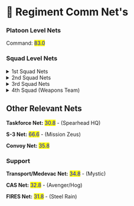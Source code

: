 # 📣 Regiment Comm Net's

### Platoon Level Nets

Command: <mark style="color:blue;">83.0</mark>

### Squad Level Nets

<details>

<summary>1st Squad Nets</summary>

Squad Net: <mark style="color:blue;">83.1</mark>

#### Fire Team Nets

Fireteam 1-1: <mark style="color:blue;">83.2</mark>

Fireteam 1-2: <mark style="color:blue;">83.3</mark>

</details>

<details>

<summary>2nd Squad Nets</summary>

Squad Net: <mark style="color:blue;">83.4</mark>

#### Fireteam Nets

Fireteam 2-1: <mark style="color:blue;">83.5</mark>

Fireteam 2-2: <mark style="color:blue;">83.6</mark>

</details>

<details>

<summary>3rd Squad Nets</summary>

Squad Net: <mark style="color:blue;">83.7</mark>

#### Fireteam Nets

Fireteam 3-1: <mark style="color:blue;">83.8</mark>

Fireteam 3-2: <mark style="color:blue;">83.9</mark>

</details>

<details>

<summary>4th Squad (Weapons Team)</summary>

Squad Net: <mark style="color:blue;">84.0</mark>

#### Weapons Team Nets

Gun Team 1: <mark style="color:blue;">84.1</mark>

Gun Team 2: <mark style="color:blue;">84.2</mark>

Gun Team 3: <mark style="color:blue;">84.3</mark>

</details>

## Other Relevant Nets

**Taskforce Net:** <mark style="color:blue;">30.8</mark> - (Spearhead HQ)

**S-3 Net:** <mark style="color:blue;">66.6</mark> - (Mission Zeus)

**Convoy Net:** <mark style="color:blue;">35.8</mark>

### Support

**Transport/Medevac Net:** <mark style="color:blue;">34.8</mark> - (Mystic)

**CAS Net:** <mark style="color:blue;">32.8</mark> - (Avenger/Hog)

**FIRES Net:** <mark style="color:blue;">31.8</mark> - (Steel Rain)

